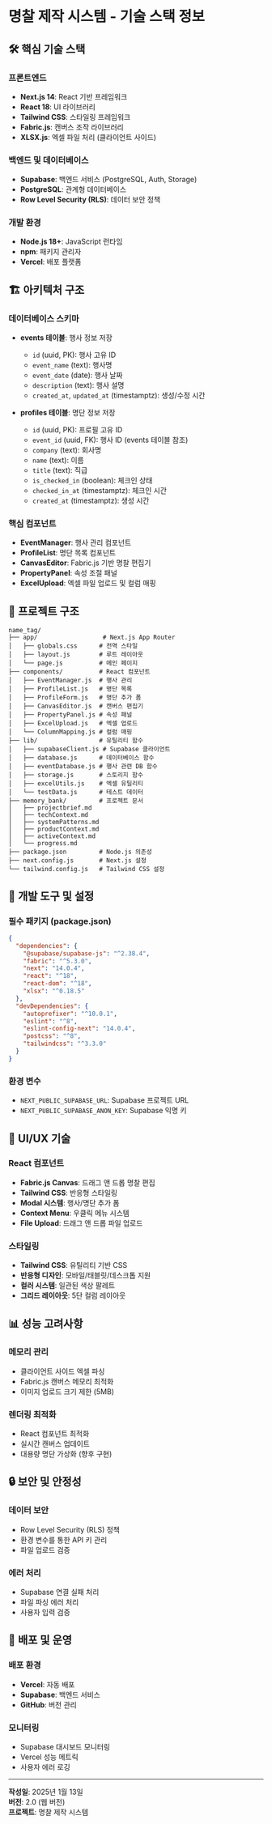 # 명찰 제작 시스템 - 기술 스택 정보

## 🛠️ 핵심 기술 스택

### 프론트엔드
- **Next.js 14**: React 기반 프레임워크
- **React 18**: UI 라이브러리
- **Tailwind CSS**: 스타일링 프레임워크
- **Fabric.js**: 캔버스 조작 라이브러리
- **XLSX.js**: 엑셀 파일 처리 (클라이언트 사이드)

### 백엔드 및 데이터베이스
- **Supabase**: 백엔드 서비스 (PostgreSQL, Auth, Storage)
- **PostgreSQL**: 관계형 데이터베이스
- **Row Level Security (RLS)**: 데이터 보안 정책

### 개발 환경
- **Node.js 18+**: JavaScript 런타임
- **npm**: 패키지 관리자
- **Vercel**: 배포 플랫폼

## 🏗️ 아키텍처 구조

### 데이터베이스 스키마
- **events 테이블**: 행사 정보 저장
  - `id` (uuid, PK): 행사 고유 ID
  - `event_name` (text): 행사명
  - `event_date` (date): 행사 날짜
  - `description` (text): 행사 설명
  - `created_at`, `updated_at` (timestamptz): 생성/수정 시간

- **profiles 테이블**: 명단 정보 저장
  - `id` (uuid, PK): 프로필 고유 ID
  - `event_id` (uuid, FK): 행사 ID (events 테이블 참조)
  - `company` (text): 회사명
  - `name` (text): 이름
  - `title` (text): 직급
  - `is_checked_in` (boolean): 체크인 상태
  - `checked_in_at` (timestamptz): 체크인 시간
  - `created_at` (timestamptz): 생성 시간

### 핵심 컴포넌트
- **EventManager**: 행사 관리 컴포넌트
- **ProfileList**: 명단 목록 컴포넌트
- **CanvasEditor**: Fabric.js 기반 명찰 편집기
- **PropertyPanel**: 속성 조절 패널
- **ExcelUpload**: 엑셀 파일 업로드 및 컬럼 매핑

## 📁 프로젝트 구조
```
name_tag/
├── app/                  # Next.js App Router
│   ├── globals.css      # 전역 스타일
│   ├── layout.js        # 루트 레이아웃
│   └── page.js          # 메인 페이지
├── components/          # React 컴포넌트
│   ├── EventManager.js  # 행사 관리
│   ├── ProfileList.js   # 명단 목록
│   ├── ProfileForm.js   # 명단 추가 폼
│   ├── CanvasEditor.js  # 캔버스 편집기
│   ├── PropertyPanel.js # 속성 패널
│   ├── ExcelUpload.js   # 엑셀 업로드
│   └── ColumnMapping.js # 컬럼 매핑
├── lib/                 # 유틸리티 함수
│   ├── supabaseClient.js # Supabase 클라이언트
│   ├── database.js      # 데이터베이스 함수
│   ├── eventDatabase.js # 행사 관련 DB 함수
│   ├── storage.js       # 스토리지 함수
│   ├── excelUtils.js    # 엑셀 유틸리티
│   └── testData.js      # 테스트 데이터
├── memory_bank/         # 프로젝트 문서
│   ├── projectbrief.md
│   ├── techContext.md
│   ├── systemPatterns.md
│   ├── productContext.md
│   ├── activeContext.md
│   └── progress.md
├── package.json         # Node.js 의존성
├── next.config.js       # Next.js 설정
└── tailwind.config.js   # Tailwind CSS 설정
```

## 🔧 개발 도구 및 설정

### 필수 패키지 (package.json)
```json
{
  "dependencies": {
    "@supabase/supabase-js": "^2.38.4",
    "fabric": "^5.3.0",
    "next": "14.0.4",
    "react": "^18",
    "react-dom": "^18",
    "xlsx": "^0.18.5"
  },
  "devDependencies": {
    "autoprefixer": "^10.0.1",
    "eslint": "^8",
    "eslint-config-next": "14.0.4",
    "postcss": "^8",
    "tailwindcss": "^3.3.0"
  }
}
```

### 환경 변수
- `NEXT_PUBLIC_SUPABASE_URL`: Supabase 프로젝트 URL
- `NEXT_PUBLIC_SUPABASE_ANON_KEY`: Supabase 익명 키

## 🎨 UI/UX 기술

### React 컴포넌트
- **Fabric.js Canvas**: 드래그 앤 드롭 명찰 편집
- **Tailwind CSS**: 반응형 스타일링
- **Modal 시스템**: 행사/명단 추가 폼
- **Context Menu**: 우클릭 메뉴 시스템
- **File Upload**: 드래그 앤 드롭 파일 업로드

### 스타일링
- **Tailwind CSS**: 유틸리티 기반 CSS
- **반응형 디자인**: 모바일/태블릿/데스크톱 지원
- **컬러 시스템**: 일관된 색상 팔레트
- **그리드 레이아웃**: 5단 컬럼 레이아웃

## 📊 성능 고려사항

### 메모리 관리
- 클라이언트 사이드 엑셀 파싱
- Fabric.js 캔버스 메모리 최적화
- 이미지 업로드 크기 제한 (5MB)

### 렌더링 최적화
- React 컴포넌트 최적화
- 실시간 캔버스 업데이트
- 대용량 명단 가상화 (향후 구현)

## 🔒 보안 및 안정성

### 데이터 보안
- Row Level Security (RLS) 정책
- 환경 변수를 통한 API 키 관리
- 파일 업로드 검증

### 에러 처리
- Supabase 연결 실패 처리
- 파일 파싱 에러 처리
- 사용자 입력 검증

## 🚀 배포 및 운영

### 배포 환경
- **Vercel**: 자동 배포
- **Supabase**: 백엔드 서비스
- **GitHub**: 버전 관리

### 모니터링
- Supabase 대시보드 모니터링
- Vercel 성능 메트릭
- 사용자 에러 로깅

---
**작성일**: 2025년 1월 13일  
**버전**: 2.0 (웹 버전)  
**프로젝트**: 명찰 제작 시스템
